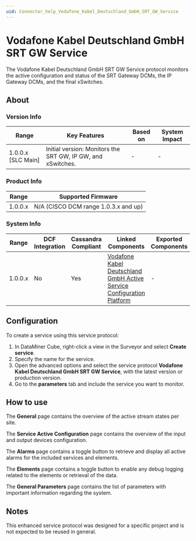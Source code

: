 ```yaml
---
uid: Connector_help_Vodafone_Kabel_Deutschland_GmbH_SRT_GW_Service
---
```


# Vodafone Kabel Deutschland GmbH SRT GW Service

The Vodafone Kabel Deutschland GmbH SRT GW Service protocol monitors the active configuration and status of the SRT Gateway DCMs, the IP Gateway DCMs, and the final xSwitches.

## About

### Version Info

| **Range**            | **Key Features**                                            | **Based on** | **System Impact** |
|----------------------|-------------------------------------------------------------|--------------|-------------------|
| 1.0.0.x \[SLC Main\] | Initial version: Monitors the SRT GW, IP GW, and xSwitches. | \-           | \-                |

### Product Info

| **Range** | **Supported Firmware**               |
|-----------|--------------------------------------|
| 1.0.0.x   | N/A (CISCO DCM range 1.0.3.x and up) |

### System Info

| **Range** | **DCF Integration** | **Cassandra Compliant** | **Linked Components**                                                                                                                                                            | **Exported Components** |
|-----------|---------------------|-------------------------|----------------------------------------------------------------------------------------------------------------------------------------------------------------------------------|-------------------------|
| 1.0.0.x   | No                  | Yes                     | [Vodafone Kabel Deutschland GmbH Active Service Configuration Platform](xref:Connector_help_Vodafone_Kabel_Deutschland_GmbH_Active_Service_Configuration_Platform) | \-                      |

## Configuration

To create a service using this service protocol:

1.  In DataMiner Cube, right-click a view in the Surveyor and select **Create service**.
2.  Specify the name for the service.
3.  Open the advanced options and select the service protocol **Vodafone Kabel Deutschland GmbH SRT GW Service**, with the latest version or production version.
4.  Go to the **parameters** tab and include the service you want to monitor.

## How to use

The **General** page contains the overview of the active stream states per site.

The **Service Active Configuration** page contains the overview of the input and output devices configuration.

The **Alarms** page contains a toggle button to retrieve and display all active alarms for the included services and elements.

The **Elements** page contains a toggle button to enable any debug logging related to the elements or retrieval of the data.

The **General Parameters** page contains the list of parameters with important information regarding the system.

## Notes

This enhanced service protocol was designed for a specific project and is not expected to be reused in general.
